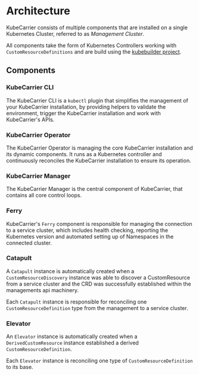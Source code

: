 # Architecture

KubeCarrier consists of multiple components that are installed on a single Kubernetes Cluster, referred to as *Management Cluster*.

All components take the form of Kubernetes Controllers working with `CustomResourceDefinitions` and are build using the [kubebuilder project](https://github.com/kubernetes-sigs/kubebuilder).

## Components

### KubeCarrier CLI

The KubeCarrier CLI is a `kubectl` plugin that simplifies the management of your KubeCarrier installation, by providing helpers to validate the environment, trigger the KubeCarrier installation and work with KubeCarrier's APIs.

### KubeCarrier Operator

The KubeCarrier Operator is managing the core KubeCarrier installation and its dynamic components. It runs as a Kubernetes controller and continuously reconciles the KubeCarrier installation to ensure its operation.

### KubeCarrier Manager

The KubeCarrier Manager is the central component of KubeCarrier, that contains all core control loops.

### Ferry

KubeCarrier's `Ferry` component is responsible for managing the connection to a service cluster, which includes health checking, reporting the Kubernetes version and automated setting up of Namespaces in the connected cluster.

### Catapult

A `Catapult` instance is automatically created when a `CustomResourceDiscovery` instance was able to discover a CustomResource from a service cluster and the CRD was successfully established within the managements api machinery.

Each `Catapult` instance is responsible for reconciling one `CustomResourceDefinition` type from the management to a service cluster.

### Elevator

An `Elevator` instance is automatically created when a `DerivedCustomResource` instance established a derived `CustomResourceDefinition`.

Each `Elevator` instance is reconciling one type of `CustomResourceDefinition` to its base.
